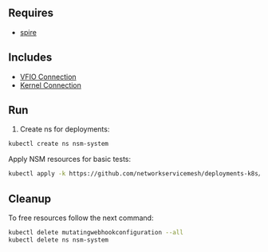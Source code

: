 ## Requires

- [spire](../spire)

## Includes

- [VFIO Connection](../use-cases/Vfio2Noop)
- [Kernel Connection](../use-cases/SriovKernel2Noop)

## Run

1. Create ns for deployments:
```bash
kubectl create ns nsm-system
```

Apply NSM resources for basic tests:
```bash
kubectl apply -k https://github.com/networkservicemesh/deployments-k8s/examples/sriov?ref=63c7fdbcafed558f63dfc41a086ebc1a0507185c
```

## Cleanup

To free resources follow the next command:
```bash
kubectl delete mutatingwebhookconfiguration --all
kubectl delete ns nsm-system
```
